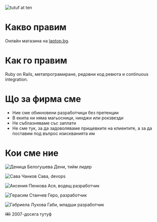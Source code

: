 ![tutuf at ten](https://media.giphy.com/media/3o8dFtMAykf5Edr2hy/giphy.gif)

# Какво правим
Онлайн магазина на [laptop.bg](http://laptop.bg). 

# Как го правим
Ruby on Rails, метапрограмиране, редовни код ревюта и continuous integration.

# Що за фирма сме
* Ние сме обикновени разработчици без претенции
* В екипа ни няма магьосници, нинджи или рокзвезди 
* Не съблазняваме със заплати
* Не сме тук, за да задоволяваме прищевките на клиентите, а за да поставим под въпрос изискванията им

# Кои сме ние
![Деница Белогушева](https://www.gravatar.com/avatar/eaca6fc2d7ec41f687fbefed1c3bd2ab?rating=PG&size=140)
Дени, тийм лидер

![Сава Чанков](https://www.gravatar.com/avatar/f847a3ac8a83aac981beeeee0e66fa69?rating=PG&size=140)
Сава, devops

![Аксения Пенкова](https://www.gravatar.com/avatar/1a85cac501b50899c68982f0c1700f4d?rating=PG&size=140)
Ася, водещ разработчик

![Герасим Станчев](https://www.gravatar.com/avatar/262402dac56bca9646caa2a9c8dcc6c5?rating=PG&size=140)
Геро, разработчик

![Габриела Лухова](https://www.gravatar.com/avatar/fe520bd26bf0c4edbf3dc3205dbb5d14?rating=PG&size=140)
Габи, младши разработчик

<!--![tutuf foreva](https://pbs.twimg.com/profile_images/793585723995807745/41tCv4x5_bigger.jpg)-->

~~(¢)~~ 2007-досега тутуф

